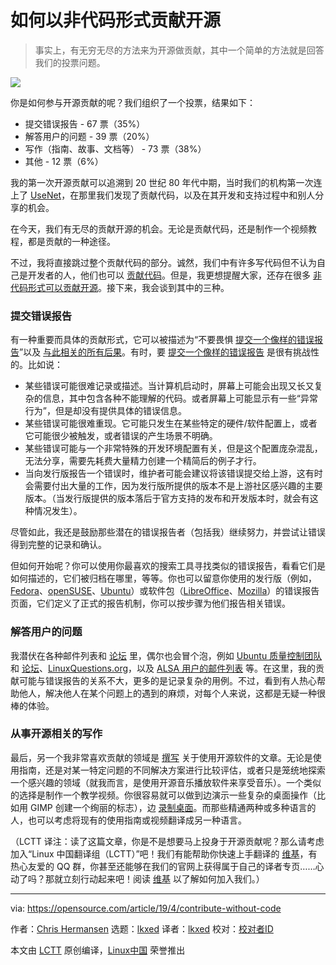 [#]: subject: "How do you contribute to open source without code?"
[#]: via: "https://opensource.com/article/19/4/contribute-without-code"
[#]: author: "Chris Hermansen https://opensource.com/users/clhermansen"
[#]: collector: "lkxed"
[#]: translator: "lkxed"
[#]: reviewer: "wxy"
[#]: publisher: "wxy"
[#]: url: "https://linux.cn/article-14514-1.html"

如何以非代码形式贡献开源
======

> 事实上，有无穷无尽的方法来为开源做贡献，其中一个简单的方法就是回答我们的投票问题。

![](https://img.linux.net.cn/data/attachment/album/202204/26/190136sd2nmv19m5vn905m.jpg)

你是如何参与开源贡献的呢？我们组织了一个投票，结果如下：

* 提交错误报告 - 67 票（35%）
* 解答用户的问题 - 39 票（20%）
* 写作（指南、故事、文档等） - 73 票（38%）
* 其他 - 12 票（6%）

我的第一次开源贡献可以追溯到 20 世纪 80 年代中期，当时我们的机构第一次连上了 [UseNet][2]，在那里我们发现了贡献代码，以及在其开发和支持过程中和别人分享的机会。

在今天，我们有无尽的贡献开源的机会。无论是贡献代码，还是制作一个视频教程，都是贡献的一种途径。

不过，我将直接跳过整个贡献代码的部分。诚然，我们中有许多写代码但不认为自己是开发者的人，他们也可以 [贡献代码][3]。但是，我更想提醒大家，还存在很多 [非代码形式可以贡献开源][4]。接下来，我会谈到其中的三种。

### 提交错误报告

有一种重要而具体的贡献形式，它可以被描述为“不要畏惧 [提交一个像样的错误报告][6]”以及 [与此相关的所有后果][5]。有时，要 [提交一个像样的错误报告][6] 是很有挑战性的。比如说：

* 某些错误可能很难记录或描述。当计算机启动时，屏幕上可能会出现又长又复杂的信息，其中包含各种不能理解的代码。或者屏幕上可能显示有一些“异常行为”，但是却没有提供具体的错误信息。
* 某些错误可能很难重现。它可能只发生在某些特定的硬件/软件配置上，或者它可能很少被触发，或者错误的产生场景不明确。
* 某些错误可能与一个非常特殊的开发环境配置有关，但是这个配置庞杂混乱，无法分享，需要先耗费大量精力创建一个精简后的例子才行。
* 当向发行版报告一个错误时，维护者可能会建议将该错误提交给上游，这有时会需要付出大量的工作，因为发行版所提供的版本不是上游社区感兴趣的主要版本。（当发行版提供的版本落后于官方支持的发布和开发版本时，就会有这种情况发生）。

尽管如此，我还是鼓励那些潜在的错误报告者（包括我）继续努力，并尝试让错误得到完整的记录和确认。

但如何开始呢？你可以使用你最喜欢的搜索工具寻找类似的错误报告，看看它们是如何描述的，它们被归档在哪里，等等。你也可以留意你使用的发行版（例如，[Fedora][7]、[openSUSE][8]、[Ubuntu][9]）或软件包（[LibreOffice][10]、[Mozilla][11]）的错误报告页面，它们定义了正式的报告机制，你可以按步骤为他们报告相关错误。

### 解答用户的问题

我潜伏在各种邮件列表和 [论坛][13] 里，偶尔也会冒个泡，例如 [Ubuntu 质量控制团队][12] 和 [论坛][13]、[LinuxQuestions.org][14]，以及 [ALSA 用户的邮件列表][15] 等。在这里，我的贡献可能与错误报告的关系不大，更多的是记录复杂的用例。不过，看到有人热心帮助他人，解决他人在某个问题上的遇到的麻烦，对每个人来说，这都是无疑一种很棒的体验。

### 从事开源相关的写作

最后，另一个我非常喜欢贡献的领域是 [撰写][16] 关于使用开源软件的文章。无论是使用指南，还是对某一特定问题的不同解决方案进行比较评估，或者只是笼统地探索一个感兴趣的领域（就我而言，是使用开源音乐播放软件来享受音乐）。一个类似的选择是制作一个教学视频。你很容易就可以做到边演示一些复杂的桌面操作（比如用 GIMP 创建一个绚丽的标志），边 [录制桌面][17]。而那些精通两种或多种语言的人，也可以考虑将现有的使用指南或视频翻译成另一种语言。

（LCTT 译注：读了这篇文章，你是不是想要马上投身于开源贡献呢？那么请考虑加入“Linux 中国翻译组（LCTT）”吧！我们有能帮助你快速上手翻译的 [维基][18]，有热心友爱的 QQ 群，你甚至还能够在我们的官网上获得属于自己的译者专页……心动了吗？那就立刻行动起来吧！阅读 [维基][18] 以了解如何加入我们。）

--------------------------------------------------------------------------------

via: https://opensource.com/article/19/4/contribute-without-code

作者：[Chris Hermansen][a]
选题：[lkxed][b]
译者：[lkxed](https://github.com/lkxed)
校对：[校对者ID](https://github.com/校对者ID)

本文由 [LCTT](https://github.com/LCTT/TranslateProject) 原创编译，[Linux中国](https://linux.cn/) 荣誉推出

[a]: https://opensource.com/users/clhermansen
[b]: https://github.com/lkxed
[1]: https://opensource.com/sites/default/files/lead-images/dandelion_blue_water_hand.jpg
[2]: https://en.wikipedia.org/wiki/Usenet
[3]: https://opensource.com/article/19/2/open-science-git
[4]: https://opensource.com/life/16/1/8-ways-contribute-open-source-without-writing-code
[5]: https://producingoss.com/en/bug-tracker.html
[6]: https://opensource.com/article/19/3/bug-reporting
[7]: https://docs.fedoraproject.org/en-US/quick-docs/howto-file-a-bug/
[8]: https://en.opensuse.org/openSUSE:Submitting_bug_reports
[9]: https://help.ubuntu.com/stable/ubuntu-help/report-ubuntu-bug.html.en
[10]: https://wiki.documentfoundation.org/QA/BugReport
[11]: https://developer.mozilla.org/en-US/docs/Mozilla/QA/Bug_writing_guidelines
[12]: https://wiki.ubuntu.com/QATeam
[13]: https://ubuntuforums.org/
[14]: https://www.linuxquestions.org/
[15]: https://www.alsa-project.org/wiki/Mailing-lists
[16]: https://opensource.com/users/clhermansen
[17]: https://opensource.com/education/16/10/simplescreenrecorder-and-kazam
[18]: https://lctt.github.io/wiki/intro/lctt.html

